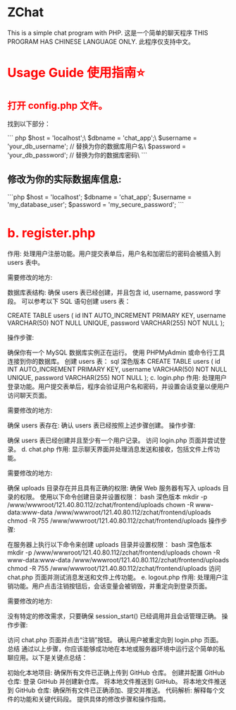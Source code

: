 # ZChat
This is a simple chat program with PHP.
这是一个简单的聊天程序
THIS PROGRAM HAS CHINESE LANGUAGE ONLY.
此程序仅支持中文。
<h1 style="color:red">Usage Guide 使用指南⭐
<h2 style="color:red">打开 config.php 文件。</h1>
<p>找到以下部分：</p>
``` php
$host = 'localhost';\
$dbname = 'chat_app';\
$username = 'your_db_username'; // 替换为你的数据库用户名\
$password = 'your_db_password'; // 替换为你的数据库密码\
```

<h2>修改为你的实际数据库信息:</h2>
```php
$host = 'localhost';
$dbname = 'chat_app';
$username = 'my_database_user';
$password = 'my_secure_password';
```
<h1 style="color:red">b. register.php</h1>
作用: 处理用户注册功能。用户提交表单后，用户名和加密后的密码会被插入到 users 表中。

需要修改的地方:

数据库表结构:
确保 users 表已经创建，并且包含 id, username, password 字段。
可以参考以下 SQL 语句创建 users 表：

CREATE TABLE users (
    id INT AUTO_INCREMENT PRIMARY KEY,
    username VARCHAR(50) NOT NULL UNIQUE,
    password VARCHAR(255) NOT NULL
);

操作步骤:

确保你有一个 MySQL 数据库实例正在运行。
使用 PHPMyAdmin 或命令行工具连接到你的数据库。
创建 users 表：
sql
深色版本
CREATE TABLE users (
    id INT AUTO_INCREMENT PRIMARY KEY,
    username VARCHAR(50) NOT NULL UNIQUE,
    password VARCHAR(255) NOT NULL
);
c. login.php
作用: 处理用户登录功能。用户提交表单后，程序会验证用户名和密码，并设置会话变量以便用户访问聊天页面。

需要修改的地方:

确保 users 表存在:
确认 users 表已经按照上述步骤创建。
操作步骤:

确保 users 表已经创建并且至少有一个用户记录。
访问 login.php 页面并尝试登录。
d. chat.php
作用: 显示聊天界面并处理消息发送和接收，包括文件上传功能。

需要修改的地方:

确保 uploads 目录存在并且具有正确的权限:
确保 Web 服务器有写入 uploads 目录的权限。
使用以下命令创建目录并设置权限：
bash
深色版本
mkdir -p /www/wwwroot/121.40.80.112/zchat/frontend/uploads
chown -R www-data:www-data /www/wwwroot/121.40.80.112/zchat/frontend/uploads
chmod -R 755 /www/wwwroot/121.40.80.112/zchat/frontend/uploads
操作步骤:

在服务器上执行以下命令来创建 uploads 目录并设置权限：
bash
深色版本
mkdir -p /www/wwwroot/121.40.80.112/zchat/frontend/uploads
chown -R www-data:www-data /www/wwwroot/121.40.80.112/zchat/frontend/uploads
chmod -R 755 /www/wwwroot/121.40.80.112/zchat/frontend/uploads
访问 chat.php 页面并测试消息发送和文件上传功能。
e. logout.php
作用: 处理用户注销功能。用户点击注销按钮后，会话变量会被销毁，并重定向到登录页面。

需要修改的地方:

没有特定的修改需求，只要确保 session_start() 已经调用并且会话管理正确。
操作步骤:

访问 chat.php 页面并点击“注销”按钮。
确认用户被重定向到 login.php 页面。
总结
通过以上步骤，你应该能够成功地在本地或服务器环境中运行这个简单的私聊应用。以下是关键点总结：

初始化本地项目:
确保所有文件已正确上传到 GitHub 仓库。
创建并配置 GitHub 仓库:
登录 GitHub 并创建新仓库。
将本地文件推送到 GitHub。
将本地文件推送到 GitHub 仓库:
确保所有文件已正确添加、提交并推送。
代码解析:
解释每个文件的功能和关键代码段。
提供具体的修改步骤和操作指南。
